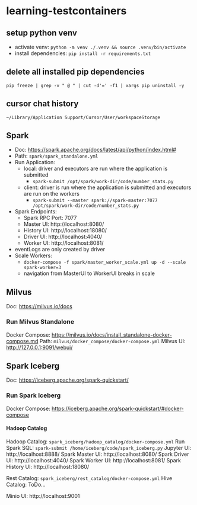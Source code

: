 # learning-testcontainers

## setup python venv
* activate venv: `python -m venv ./.venv && source .venv/bin/activate`
* install dependencies: `pip install -r requirements.txt`

## delete all installed pip dependencies
`pip freeze | grep -v " @ " | cut -d'=' -f1 | xargs pip uninstall -y`

## cursor chat history
`~/Library/Application Support/Cursor/User/workspaceStorage`

## Spark
* Doc: https://spark.apache.org/docs/latest/api/python/index.html#
* Path: `spark/spark_standalone.yml`
* Run Application:
  * local: driver and executors are run where the application is submitted
    * `spark-submit /opt/spark/work-dir/code/number_stats.py`
  * client: driver is run where the application is submitted and executors are run on the workers
    * `spark-submit --master spark://spark-master:7077 /opt/spark/work-dir/code/number_stats.py`
* Spark Endpoints:
  * Spark RPC Port: 7077
  * Master UI: http://localhost:8080/
  * History UI: http://localhost:18080/
  * Driver UI: http://localhost:4040/
  * Worker UI: http://localhost:8081/
* eventLogs are only created by driver
* Scale Workers:
  * `docker-compose -f spark/master_worker_scale.yml up -d --scale spark-worker=3`
  * navigation from MasterUI to WorkerUI breaks in scale

## Milvus
Doc: https://milvus.io/docs
### Run Milvus Standalone
Docker Compose: https://milvus.io/docs/install_standalone-docker-compose.md
Path: `milvus/docker_compose/docker-compose.yml`
Milvus UI: http://127.0.0.1:9091/webui/

## Spark Iceberg
Doc: https://iceberg.apache.org/spark-quickstart/
### Run Spark Iceberg
Docker Compose: https://iceberg.apache.org/spark-quickstart/#docker-compose
#### Hadoop Catalog
Hadoop Catalog: `spark_iceberg/hadoop_catalog/docker-compose.yml`
Run Spark SQL: `spark-submit /home/iceberg/code/spark_iceberg.py`
Jupyter UI: http://localhost:8888/
Spark Master UI: http://localhost:8080/
Spark Driver UI: http://localhost:4040/
Spark Worker UI: http://localhost:8081/
Spark History UI: http://localhost:18080/

Rest Catalog: `spark_iceberg/rest_catalog/docker-compose.yml`
Hive Catalog: ToDo...

Minio UI: http://localhost:9001
